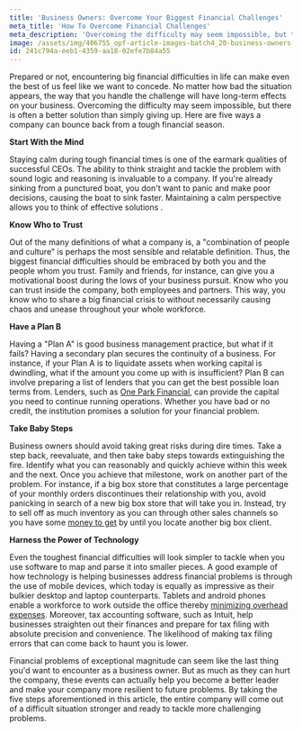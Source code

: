 ```yaml
---
title: 'Business Owners: Overcome Your Biggest Financial Challenges'
meta_title: 'How To Overcome Financial Challenges'
meta_description: 'Overcoming the difficulty may seem impossible, but there is often a better solution than simply giving up. Here are five ways a company can bounce back from a tough financial season.'
image: /assets/img/406755_opf-article-images-batch4_20-business-owners--overcome-your-biggest-financial-challenges.png
id: 241c794a-eeb1-4359-aa18-02efe7b84a55
---
```

<span style="font-weight: 400;">Prepared or not, encountering big financial difficulties in life can make even the best of us feel like we want to concede. No matter how bad the situation appears, the way that you handle the challenge will have long-term effects on your business. Overcoming the difficulty may seem impossible, but there is often a better solution than simply giving up. Here are five ways a company can bounce back from a tough financial season. </span>

<b>Start With the Mind </b>

<span style="font-weight: 400;">Staying calm during tough financial times is one of the earmark qualities of successful CEOs. The ability to think straight and tackle the problem with sound logic and reasoning is invaluable to a company. If you're already sinking from a punctured boat, you don't want to panic and make poor decisions, causing the boat to sink faster. Maintaining a calm perspective allows you to think of effective solutions</span><span style="font-weight: 400;"> . </span>

<b>Know Who to Trust</b>

<span style="font-weight: 400;">Out of the many definitions of what a company is, a "combination of people and culture" is perhaps the most sensible and relatable definition. Thus, the biggest financial difficulties should be embraced by both you and the people whom you trust. Family and friends, for instance, can give you a motivational boost during the lows of your business pursuit. Know who you can trust inside the company, both employees and partners. This way, you know who to share a big financial crisis to without necessarily causing chaos and unease throughout your whole workforce. </span>

<b>Have a Plan B</b>

<span style="font-weight: 400;">Having a "Plan A" is good business management practice, but what if it fails? Having a secondary plan secures the continuity of a business. For instance, if your Plan A is to liquidate assets when working capital is dwindling, what if the amount you come up with is insufficient? Plan B can involve preparing a list of lenders that you can get the best possible loan terms from. Lenders, such as [One Park Financial](https://www.oneparkfinancial.com/), can provide the capital you need to continue running operations. Whether you have bad or no credit, the institution promises a solution for your financial problem. </span>

<b>Take Baby Steps</b>

<span style="font-weight: 400;">Business owners should avoid taking great risks during dire times. Take a step back, reevaluate, and then take baby steps towards extinguishing the fire. Identify what you can reasonably and quickly achieve within this week and the next. Once you achieve that milestone, work on another part of the problem. For instance, if a big box store that constitutes a large percentage of your monthly orders discontinues their relationship with you, avoid panicking in search of a new big box store that will take you in. Instead, try to sell off as much inventory as you can through other sales channels so you have some [money to get](https://www.oneparkfinancial.com/pre-qualification) by until you locate another big box client. </span>

<b>Harness the Power of Technology</b>

<span style="font-weight: 400;">Even the toughest financial difficulties will look simpler to tackle when you use software to map and parse it into smaller pieces. A good example of how technology is helping businesses address financial problems is through the use of mobile devices, which today is equally as impressive as their bulkier desktop and laptop counterparts. Tablets and android phones enable a workforce to work outside the office thereby [minimizing overhead expenses](https://www.oneparkfinancial.com/blog/going-green-can-benefit-small-business). Moreover, tax accounting software, such as Intuit, help businesses straighten out their finances and prepare for tax filing with absolute precision and convenience. The likelihood of making tax filing errors that can come back to haunt you is lower. </span>

<span style="font-weight: 400;">Financial problems of exceptional magnitude can seem like the last thing you'd want to encounter as a business owner. But as much as they can hurt the company, these events can actually help you become a better leader and make your company more resilient to future problems. By taking the five steps aforementioned in this article, the entire company will come out of a difficult situation stronger and ready to tackle more challenging problems.</span>
